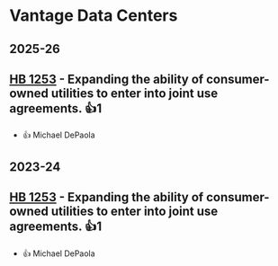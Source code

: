 # Vantage Data Centers
## 2025-26

## [HB 1253](/bill/2025-26/hb/1253/) - Expanding the ability of consumer-owned utilities to enter into joint use agreements. 👍1  
* 👍 Michael DePaola

## 2023-24

## [HB 1253](/bill/2023-24/hb/1253/) - Expanding the ability of consumer-owned utilities to enter into joint use agreements. 👍1  
* 👍 Michael DePaola
